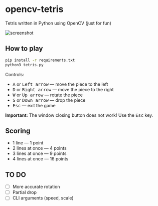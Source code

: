 # opencv-tetris

Tetris written in Python using OpenCV
(just for fun)

![screenshot](screenshot.png)


## How to play

```sh
pip install -r requirements.txt
python3 tetris.py
```

Controls:
- <kbd>A</kbd> or <kbd>Left arrow</kbd> — move the piece to the left
- <kbd>D</kbd> or <kbd>Right arrow</kbd> — move the piece to the right
- <kbd>W</kbd> or <kbd>Up arrow</kbd> — rotate the piece 
- <kbd>S</kbd> or <kbd>Down arrow</kbd> — drop the piece
- <kbd>Esc</kbd> — exit the game

**Important:**
The window closing button does not work! Use the <kbd>Esc</kbd> key.


## Scoring

- 1 line — 1 point
- 2 lines at once — 4 points
- 3 lines at once — 9 points
- 4 lines at once — 16 points


## TO DO

- [ ] More accurate rotation
- [ ] Partial drop
- [ ] CLI arguments (speed, scale)
